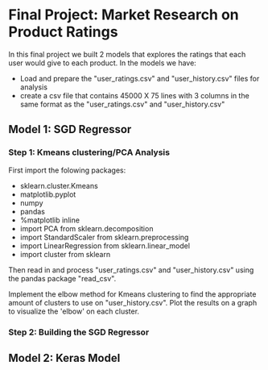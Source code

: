 # Final Project: Market Research on Product Ratings
In this final project we built 2 models that explores the ratings that each user would give to each product.
In the models we have:

* Load and prepare the "user_ratings.csv" and "user_history.csv" files for analysis
* create a csv file that contains 45000 X 75 lines with 3 columns in the same format as the "user_ratings.csv" and "user_history.csv"

## Model 1: SGD Regressor 

### Step 1: Kmeans clustering/PCA Analysis
First import the folowing packages: 
* sklearn.cluster.Kmeans 
* matplotlib.pyplot 
* numpy 
* pandas
* %matplotlib inline
* import PCA from sklearn.decomposition
* import StandardScaler from sklearn.preprocessing 
* import LinearRegression from sklearn.linear_model 
* import cluster from sklearn 


Then read in and process "user_ratings.csv" and "user_history.csv" using the pandas package "read_csv".

Implement the elbow method for Kmeans clustering to find the appropriate amount of clusters to use on "user_history.csv". Plot the results on a graph to visualize the 'elbow' on each cluster. 


### Step 2: Building the SGD Regressor




## Model 2: Keras Model 
